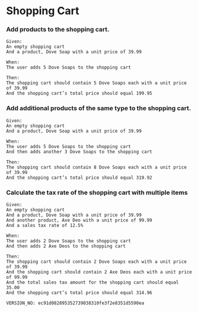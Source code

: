 # Shopping Cart

### Add products to the shopping cart.
```
Given:
An empty shopping cart
And a product, Dove Soap with a unit price of 39.99

When:
The user adds 5 Dove Soaps to the shopping cart

Then:
The shopping cart should contain 5 Dove Soaps each with a unit price of 39.99
And the shopping cart’s total price should equal 199.95
```



### Add additional products of the same type to the shopping cart.
```
Given:
An empty shopping cart
And a product, Dove Soap with a unit price of 39.99

When:
The user adds 5 Dove Soaps to the shopping cart
And then adds another 3 Dove Soaps to the shopping cart

Then:
The shopping cart should contain 8 Dove Soaps each with a unit price of 39.99
And the shopping cart’s total price should equal 319.92
```

### Calculate the tax rate of the shopping cart with multiple items
```
Given:
An empty shopping cart
And a product, Dove Soap with a unit price of 39.99
And another product, Axe Deo with a unit price of 99.99
And a sales tax rate of 12.5%

When:
The user adds 2 Dove Soaps to the shopping cart
And then adds 2 Axe Deos to the shopping cart

Then:
The shopping cart should contain 2 Dove Soaps each with a unit price of 39.99
And the shopping cart should contain 2 Axe Deos each with a unit price of 99.99
And the total sales tax amount for the shopping cart should equal 35.00
And the shopping cart’s total price should equal 314.96
```


`VERSION_NO: ec91d082895352739038310fe3f2e8351d5590ea`